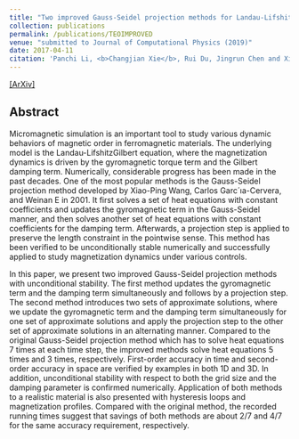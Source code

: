 ```yaml
---
title: "Two improved Gauss-Seidel projection methods for Landau-Lifshitz-Gilbert equation"
collection: publications
permalink: /publications/TEOIMPROVED
venue: "submitted to Journal of Computational Physics (2019)"
date: 2017-04-11
citation: 'Panchi Li, <b>Changjian Xie</b>, Rui Du, Jingrun Chen and Xiaoping Wang. <i>Journal of Computational Physics.</i> <b>2019.</b>'
---  
```

[[ArXiv]](https://arxiv.org/pdf/1907.11853.pdf) 


## Abstract
Micromagnetic simulation is an important tool to study various dynamic behaviors of
magnetic order in ferromagnetic materials. The underlying model is the Landau-LifshitzGilbert equation, where the magnetization dynamics is driven by the gyromagnetic torque
term and the Gilbert damping term. Numerically, considerable progress has been made in
the past decades. One of the most popular methods is the Gauss-Seidel projection method
developed by Xiao-Ping Wang, Carlos Garc´ıa-Cervera, and Weinan E in 2001. It first solves
a set of heat equations with constant coefficients and updates the gyromagnetic term in the
Gauss-Seidel manner, and then solves another set of heat equations with constant coefficients
for the damping term. Afterwards, a projection step is applied to preserve the length constraint in the pointwise sense. This method has been verified to be unconditionally stable
numerically and successfully applied to study magnetization dynamics under various controls.

In this paper, we present two improved Gauss-Seidel projection methods with unconditional stability. The first method updates the gyromagnetic term and the damping term
simultaneously and follows by a projection step. The second method introduces two sets of
approximate solutions, where we update the gyromagnetic term and the damping term simultaneously for one set of approximate solutions and apply the projection step to the other set
of approximate solutions in an alternating manner. Compared to the original Gauss-Seidel
projection method which has to solve heat equations 7 times at each time step, the improved
methods solve heat equations 5 times and 3 times, respectively. First-order accuracy in time
and second-order accuracy in space are verified by examples in both 1D and 3D. In addition, unconditional stability with respect to both the grid size and the damping parameter is
confirmed numerically. Application of both methods to a realistic material is also presented
with hysteresis loops and magnetization profiles. Compared with the original method, the
recorded running times suggest that savings of both methods are about 2/7 and 4/7 for the
same accuracy requirement, respectively.

